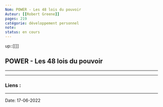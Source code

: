 ```yaml
---
Nom: POWER - Les 48 lois du pouvoir
Auteur: [[Robert Greene]]
pages: 219
catégorie: développement personnel
note:
status: en cours
---
```


up::[[]]

## POWER - Les 48 lois du pouvoir

---




---
### Liens :

---

Date: 17-06-2022